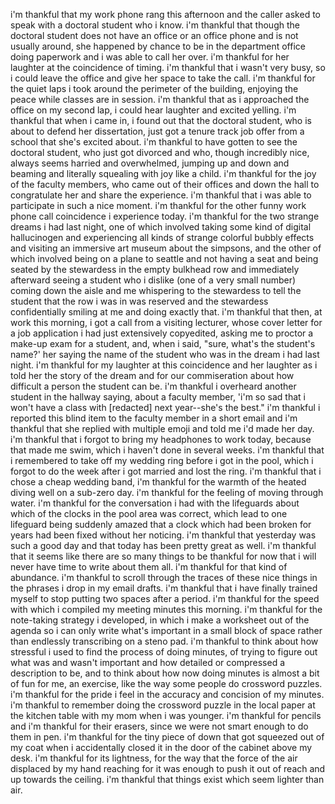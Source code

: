 i'm thankful that my work phone rang this afternoon and the caller asked to speak with a doctoral student who i know. i'm thankful that though the doctoral student does not have an office or an office phone and is not usually around, she happened by chance to be in the department office doing paperwork and i was able to call her over. i'm thankful for her laughter at the coincidence of timing. i'm thankful that i wasn't very busy, so i could leave the office and give her space to take the call. i'm thankful for the quiet laps i took around the perimeter of the building, enjoying the peace while classes are in session. i'm thankful that as i approached the office on my second lap, i could hear laughter and excited yelling. i'm thankful that when i came in, i found out that the doctoral student, who is about to defend her dissertation, just got a tenure track job offer from a school that she's excited about. i'm thankful to have gotten to see the doctoral student, who just got divorced and who, though incredibly nice, always seems harried and overwhelmed, jumping up and down and beaming and literally squealing with joy like a child. i'm thankful for the joy of the faculty members, who came out of their offices and down the hall to congratulate her and share the experience. i'm thankful that i was able to participate in such a nice moment. i'm thankful for the other funny work phone call coincidence i experience today. i'm thankful for the two strange dreams i had last night, one of which involved taking some kind of digital hallucinogen and experiencing all kinds of strange colorful bubbly effects and visiting an immersive art museum about the simpsons, and the other of which involved being on a plane to seattle and not having a seat and being seated by the stewardess in the empty bulkhead row and immediately afterward seeing a student who i dislike (one of a very small number) coming down the aisle and me whispering to the stewardess to tell the student that the row i was in was reserved and the stewardess confidentially smiling at me and doing exactly that. i'm thankful that then, at work this morning, i got a call from a visiting lecturer, whose cover letter for a job application i had just extensively copyedited, asking me to proctor a make-up exam for a student, and, when i said, "sure, what's the student's name?' her saying the name of the student who was in the dream i had last night. i'm thankful for my laughter at this coincidence and her laughter as i told her the story of the dream and for our commiseration about how difficult a person the student can be. i'm thankful i overheard another student in the hallway saying, about a faculty member, 'i'm so sad that i won't have a class with [redacted] next year--she's the best." i'm thankful i reported this blind item to the faculty member in a short email and i'm thankful that she replied with multiple emoji and told me i'd made her day. i'm thankful that i forgot to bring my headphones to work today, because that made me swim, which i haven't done in several weeks. i'm thankful that i remembered to take off my wedding ring before i got in the pool, which i forgot to do the week after i got married and lost the ring. i'm thankful that i chose a cheap wedding band, i'm thankful for the warmth of the heated diving well on a sub-zero day. i'm thankful for the feeling of moving through water. i'm thankful for the conversation i had with the lifeguards about which of the clocks in the pool area was correct, which lead to one lifeguard being suddenly amazed that a clock which had been broken for years had been fixed without her noticing. i'm thankful that yesterday was such a good day and that today has been pretty great as well. i'm thankful that it seems like there are so many things to be thankful for now that i will never have time to write about them all. i'm thankful for that kind of abundance. i'm thankful to scroll through the traces of these nice things in the phrases i drop in my email drafts. i'm thankful that i have finally trained myself to stop putting two spaces after a period. i'm thankful for the speed with which i compiled my meeting minutes this morning. i'm thankful for the note-taking strategy i developed, in which i make a worksheet out of the agenda so i can only write what's important in a small block of space rather than endlessly transcribing on a steno pad. i'm thankful to think about how stressful i used to find the process of doing minutes, of trying to figure out what was and wasn't important and how detailed or compressed a description to be, and to think about how now doing minutes is almost a bit of fun for me, an exercise, like the way some people do crossword puzzles. i'm thankful for the pride i feel in the accuracy and concision of my minutes. i'm thankful to remember doing the crossword puzzle in the local paper at the kitchen table with my mom when i was younger. i'm thankful for pencils and i'm thankful for their erasers, since we were not smart enough to do them in pen. i'm thankful for the tiny piece of down that got squeezed out of my coat when i accidentally closed it in the door of the cabinet above my desk. i'm thankful for its lightness, for the way that the force of the air displaced by my hand reaching for it was enough to push it out of reach and up towards the ceiling. i'm thankful that things exist which seem lighter than air.